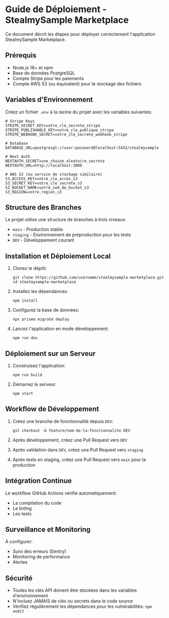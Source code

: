 # Guide de Déploiement - StealmySample Marketplace

Ce document décrit les étapes pour déployer correctement l'application StealmySample Marketplace.

## Prérequis

- Node.js 18+ et npm
- Base de données PostgreSQL
- Compte Stripe pour les paiements
- Compte AWS S3 (ou équivalent) pour le stockage des fichiers

## Variables d'Environnement

Créez un fichier `.env` à la racine du projet avec les variables suivantes:

```
# Stripe Keys
STRIPE_SECRET_KEY=votre_cle_secrete_stripe
STRIPE_PUBLISHABLE_KEY=votre_cle_publique_stripe
STRIPE_WEBHOOK_SECRET=votre_cle_secrete_webhook_stripe

# Database
DATABASE_URL=postgresql://user:password@localhost:5432/stealmysample

# Next Auth
NEXTAUTH_SECRET=une_chaine_aleatoire_secrete
NEXTAUTH_URL=http://localhost:3000

# AWS S3 (ou service de stockage similaire)
S3_ACCESS_KEY=votre_cle_acces_s3
S3_SECRET_KEY=votre_cle_secrete_s3
S3_BUCKET_NAME=votre_nom_de_bucket_s3
S3_REGION=votre_region_s3
```

## Structure des Branches

Le projet utilise une structure de branches à trois niveaux:

- `main` - Production stable
- `staging` - Environnement de préproduction pour les tests
- `DEV` - Développement courant

## Installation et Déploiement Local

1. Clonez le dépôt:
   ```
   git clone https://github.com/username/stealmysample-marketplace.git
   cd stealmysample-marketplace
   ```

2. Installez les dépendances:
   ```
   npm install
   ```

3. Configurez la base de données:
   ```
   npx prisma migrate deploy
   ```

4. Lancez l'application en mode développement:
   ```
   npm run dev
   ```

## Déploiement sur un Serveur

1. Construisez l'application:
   ```
   npm run build
   ```

2. Démarrez le serveur:
   ```
   npm start
   ```

## Workflow de Développement

1. Créez une branche de fonctionnalité depuis `DEV`:
   ```
   git checkout -b feature/nom-de-la-fonctionnalite DEV
   ```

2. Après développement, créez une Pull Request vers `DEV`

3. Après validation dans `DEV`, créez une Pull Request vers `staging`

4. Après tests en staging, créez une Pull Request vers `main` pour la production

## Intégration Continue

Le workflow GitHub Actions vérifie automatiquement:
- La compilation du code
- Le linting
- Les tests

## Surveillance et Monitoring

À configurer:
- Suivi des erreurs (Sentry)
- Monitoring de performance
- Alertes

## Sécurité

- Toutes les clés API doivent être stockées dans les variables d'environnement
- N'incluez JAMAIS de clés ou secrets dans le code source
- Vérifiez régulièrement les dépendances pour les vulnérabilités: `npm audit` 